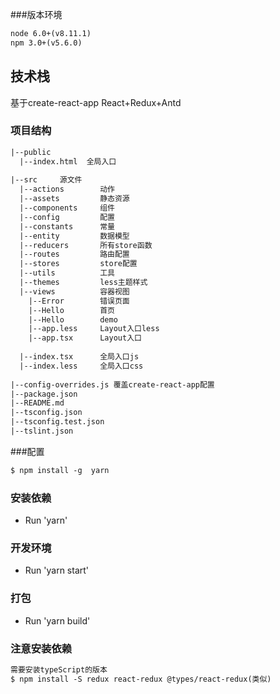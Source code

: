 ###版本环境
```html
node 6.0+(v8.11.1)
npm 3.0+(v5.6.0)
```
## 技术栈
基于create-react-app 
React+Redux+Antd

### 项目结构
```html
|--public 
  |--index.html  全局入口
  
|--src     源文件
  |--actions        动作
  |--assets         静态资源
  |--components     组件
  |--config         配置
  |--constants      常量
  |--entity         数据模型
  |--reducers       所有store函数
  |--routes         路由配置
  |--stores         store配置
  |--utils          工具
  |--themes         less主题样式
  |--views          容器视图
    |--Error        错误页面
    |--Hello        首页
    |--Hello        demo
    |--app.less     Layout入口less
    |--app.tsx      Layout入口
  
  |--index.tsx      全局入口js
  |--index.less     全局入口css
  
|--config-overrides.js 覆盖create-react-app配置
|--package.json
|--README.md
|--tsconfig.json
|--tsconfig.test.json
|--tslint.json
```

###配置
```html
$ npm install -g  yarn
```

### 安装依赖
* Run 'yarn'

### 开发环境
* Run 'yarn start'

### 打包
* Run 'yarn build'

### 注意安装依赖
```html
需要安装typeScript的版本
$ npm install -S redux react-redux @types/react-redux(类似)
```
